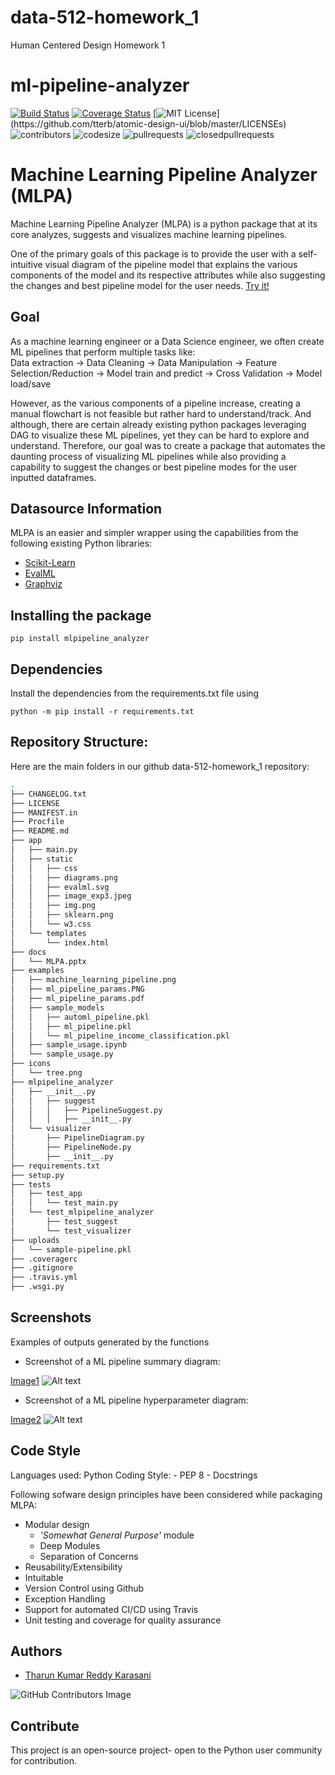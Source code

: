 # data-512-homework_1
Human Centered Design Homework 1


# ml-pipeline-analyzer
[![Build Status](https://app.travis-ci.com/TharunKumarReddy5/ml-pipeline-analyzer.svg?branch=main)](https://app.travis-ci.com/TharunKumarReddy5/ml-pipeline-analyzer)
[![Coverage Status](https://coveralls.io/repos/github/TharunKumarReddy5/ml-pipeline-analyzer/badge.svg?branch=main&service=github&kill_cache=1)](https://coveralls.io/github/TharunKumarReddy5/ml-pipeline-analyzer?branch=main&service=github&kill_cache=1)
[![MIT License](https://img.shields.io/apm/l/atomic-design-ui.svg?)](https://github.com/tterb/atomic-design-ui/blob/master/LICENSEs)
![contributors](https://img.shields.io/github/contributors/TharunKumarReddy5/ml-pipeline-analyzer.svg)
![codesize](https://img.shields.io/github/languages/code-size/TharunKumarReddy5/ml-pipeline-analyzer.svg) 
![pullrequests](https://img.shields.io/github/issues-pr/TharunKumarReddy5/ml-pipeline-analyzer.svg) 
![closedpullrequests](https://img.shields.io/github/issues-pr-closed-raw/TharunKumarReddy5/ml-pipeline-analyzer.svg)


# Machine Learning Pipeline Analyzer (MLPA)

Machine Learning Pipeline Analyzer (MLPA) is a python package that at its core analyzes, suggests and visualizes machine learning pipelines.

One of the primary goals of this package is to provide the user with a self-intuitive visual diagram of the pipeline model that explains the various components of the model and its respective attributes while also suggesting the changes and best pipeline model for the user needs.
[Try it!](https://ml-pipeline-viz.herokuapp.com/)

## Goal

As a machine learning engineer or a Data Science engineer, we often create ML pipelines that perform multiple tasks like:  
Data extraction -> Data Cleaning -> Data Manipulation -> Feature Selection/Reduction -> Model train and predict -> Cross Validation -> Model load/save

However, as the various components of a pipeline increase, creating a manual flowchart is not feasible but rather hard to understand/track. And although, there are certain already existing python packages leveraging DAG to visualize these ML pipelines, yet they can be hard to explore and understand.
Therefore, our goal was to create a package that automates the daunting process of visualizing ML pipelines while also providing a capability to suggest the changes or best pipeline modes for the user inputted dataframes. 

## Datasource Information

MLPA is an easier and simpler wrapper using the capabilities from the following existing Python libraries:

 - [Scikit-Learn](https://scikit-learn.org/stable/)
 - [EvalML](https://evalml.alteryx.com/en/stable/)
 - [Graphviz](https://graphviz.org/)
 
## Installing the package

    pip install mlpipeline_analyzer

## Dependencies

Install the dependencies from the requirements.txt file using

    python -m pip install -r requirements.txt
    
## Repository Structure:
Here are the main folders in our github data-512-homework_1 repository:
```bash
.
├── CHANGELOG.txt
├── LICENSE
├── MANIFEST.in
├── Procfile
├── README.md
├── app
│   ├── main.py
│   ├── static
│   │   ├── css
│   │   ├── diagrams.png
│   │   ├── evalml.svg
│   │   ├── image_exp3.jpeg
│   │   ├── img.png
│   │   ├── sklearn.png
│   │   └── w3.css
│   └── templates
│       └── index.html
├── docs
│   └── MLPA.pptx
├── examples
│   ├── machine_learning_pipeline.png
│   ├── ml_pipeline_params.PNG
│   ├── ml_pipeline_params.pdf
│   ├── sample_models
│   │   ├── automl_pipeline.pkl
│   │   ├── ml_pipeline.pkl
│   │   └── ml_pipeline_income_classification.pkl
│   ├── sample_usage.ipynb
│   └── sample_usage.py
├── icons
│   └── tree.png
├── mlpipeline_analyzer
│   ├── __init__.py
│   │   ├── suggest
│   │   │	├── PipelineSuggest.py
│   │   │	├── __init__.py
│   └── visualizer
│       ├── PipelineDiagram.py
│       ├── PipelineNode.py
│       ├── __init__.py
├── requirements.txt
├── setup.py
├── tests
│   ├── test_app
│   │   └── test_main.py
│   └── test_mlpipeline_analyzer
│       ├── test_suggest
│       └── test_visualizer
├── uploads
│   └── sample-pipeline.pkl
├── .coveragerc
├── .gitignore
├── .travis.yml
├── .wsgi.py
```

## Screenshots

Examples of outputs generated by the functions

- Screenshot of a ML pipeline summary diagram:

[Image1](https://github.com/TharunKumarReddy5/ml-pipeline-analyzer/blob/main/examples/machine_learning_pipeline.png)
![Alt text](https://github.com/TharunKumarReddy5/ml-pipeline-analyzer/blob/main/examples/machine_learning_pipeline.png "ML Pipeline Summary Diagram")

- Screenshot of a ML pipeline hyperparameter diagram:

[Image2](https://github.com/TharunKumarReddy5/ml-pipeline-analyzer/blob/main/examples/ml_pipeline_params.PNG)
![Alt text](https://github.com/TharunKumarReddy5/ml-pipeline-analyzer/blob/main/examples/ml_pipeline_params.PNG "ML Pipeline Hyperparameter Diagram")


## Code Style

Languages used: Python
Coding Style:
    - PEP 8
    - Docstrings

Following sofware design principles have been considered while packaging MLPA:

- Modular design
    - *'Somewhat General Purpose'* module
    - Deep Modules
    - Separation of Concerns
- Reusability/Extensibility
- Intuitable
- Version Control using Github
- Exception Handling
- Support for automated CI/CD using Travis
- Unit testing and coverage for quality assurance

## Authors
- [Tharun Kumar Reddy Karasani](https://github.com/TharunKumarReddy5)

![GitHub Contributors Image](https://contrib.rocks/image?repo=TharunKumarReddy5/data-512-homework_1)

## Contribute

This project is an open-source project- open to the Python user community for contribution.
